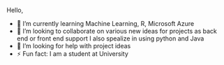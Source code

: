  Hello,
 
- 🌱 I’m currently learning Machine Learning, R, Microsoft Azure 
- 👯 I’m looking to collaborate on various new ideas for projects as back end or front end support I also spealize in using python and Java 
- 🤔 I’m looking for help with project ideas 
- ⚡ Fun fact: I am a student at University 
